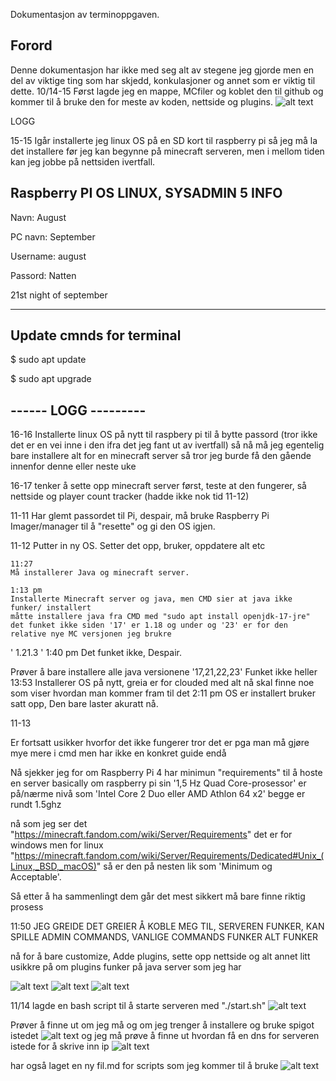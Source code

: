Dokumentasjon av terminoppgaven.

Forord
--
Denne dokumentasjon har ikke med seg alt av stegene jeg gjorde men en del av viktige ting som har skjedd, konkulasjoner og annet som er viktig til dette.
10/14-15
Først lagde jeg en mappe, MCfiler og koblet den til github og kommer til å bruke den
for meste av koden, nettside og plugins.
![alt text](image-1.png)



LOGG

15-15
Igår installerte jeg linux OS på en SD kort til raspberry pi så jeg må la det installere før jeg kan begynne på minecraft serveren, men i mellom tiden kan jeg jobbe
på nettsiden ivertfall.

Raspberry PI OS LINUX, SYSADMIN 5 INFO
---------------------------

Navn: August

PC navn: September

Username: august

Passord: Natten

21st night of september

----------------------------
Update cmnds for terminal
---

$ sudo apt update

$ sudo apt upgrade


------ LOGG ---------
------------

16-16
Installerte linux OS på nytt til raspbery pi til å bytte passord (tror ikke det er en vei inne i den ifra det jeg fant ut av ivertfall) så nå må jeg egentelig bare
installere alt for en minecraft server så tror jeg burde få den gående innenfor denne eller neste uke

16-17 
tenker å sette opp minecraft server først, teste at den fungerer, så nettside og player count tracker (hadde ikke nok tid 11-12)

11-11
Har glemt passordet til Pi, despair, må bruke Raspberry Pi Imager/manager til å "resette" og gi den OS igjen.

11-12 
Putter in ny OS. Setter det opp, bruker, oppdatere alt etc

    11:27 
    Må installerer Java og minecraft server.

    1:13 pm
    Installerte Minecraft server og java, men CMD sier at java ikke funker/ installert
    måtte installere java fra CMD med "sudo apt install openjdk-17-jre"  det funket ikke siden '17' er 1.18 og under og '23' er for den relative nye MC versjonen jeg brukre
   ' 1.21.3 '
   1:40 pm
   Det funket ikke, Despair.

   Prøver å bare installere alle java versionene '17,21,22,23'
   Funket ikke heller
     13:53
     Installerer OS på nytt, greia er for clouded med alt nå skal finne noe som viser hvordan man kommer fram til det
    2:11 pm
    OS er installert bruker satt opp, Den bare laster akuratt nå.

11-13

Er fortsatt usikker hvorfor det ikke fungerer tror det er pga man må gjøre mye mere i cmd men har ikke en konkret guide endå

Nå sjekker jeg for om Raspberry Pi 4 har minimun "requirements" til å hoste en server
basically om raspberry pi sin '1,5 Hz Quad Core-prosessor' er på/nærme nivå som 'Intel Core 2 Duo eller AMD Athlon 64 x2' begge er rundt 1.5ghz 

nå som jeg ser det "https://minecraft.fandom.com/wiki/Server/Requirements" det er for windows men for linux "https://minecraft.fandom.com/wiki/Server/Requirements/Dedicated#Unix_(Linux,_BSD,_macOS)" så er den på nesten lik som 'Minimum og Acceptable'.

Så etter å ha sammenlingt dem går det mest sikkert må bare finne riktig prosess

 11:50
 JEG GREIDE DET
 GREIER Å KOBLE MEG TIL, SERVEREN FUNKER, KAN SPILLE ADMIN COMMANDS, VANLIGE COMMANDS FUNKER ALT FUNKER
 
  nå for å bare customize, Adde plugins, sette opp nettside og alt annet litt usikkre på om plugins funker på java server som jeg har

 ![alt text](image-3.png)
 ![alt text](image-2.png)
![alt text](image.png)

11/14
lagde en bash script til å starte serveren med "./start.sh"
![alt text](image-4.png)

Prøver å finne ut om jeg må og om jeg trenger å installere og bruke spigot istedet
![alt text](image-5.png)
og jeg må prøve å finne ut hvordan få en dns for serveren istede for å skrive inn ip  ![alt text](image-3.png)

har også laget en ny fil.md for scripts som jeg kommer til å bruke
![alt text](image-6.png)